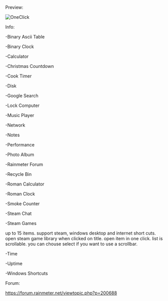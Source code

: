 Preview:



![OneClick](https://user-images.githubusercontent.com/46109964/175830176-10e83fb4-ad10-42e7-9600-afc70a4bfc39.png)



Info:

-Binary Ascii Table

-Binary Clock

-Calculator

-Christmas Countdown

-Cook Timer

-Disk

-Google Search

-Lock Computer

-Music Player

-Network

-Notes

-Performance

-Photo Album

-Rainmeter Forum

-Recycle Bin

-Roman Calculator

-Roman Clock

-Smoke Counter

-Steam Chat

-Steam Games

up to 15 items. support steam, windows desktop and internet short cuts.
open steam game library when clicked on title.
open item in one click.
list is scrollable. you can chouse select if you want to use a scrollbar.



-Time

-Uptime

-Windows Shortcuts






Forum:

https://forum.rainmeter.net/viewtopic.php?p=200688
